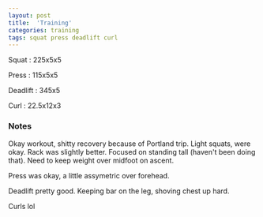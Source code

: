 ```yaml
---
layout: post
title:  'Training'
categories: training
tags: squat press deadlift curl
---
```


Squat       :   225x5x5

Press       :   115x5x5

Deadlift    :   345x5

Curl        :   22.5x12x3

### Notes

Okay workout, shitty recovery because of Portland trip. Light squats, were okay. Rack was
slightly better. Focused on standing tall (haven't been doing that). Need to keep weight
over midfoot on ascent.

Press was okay, a little assymetric over forehead.

Deadlift pretty good. Keeping bar on the leg, shoving chest up hard.

Curls lol
